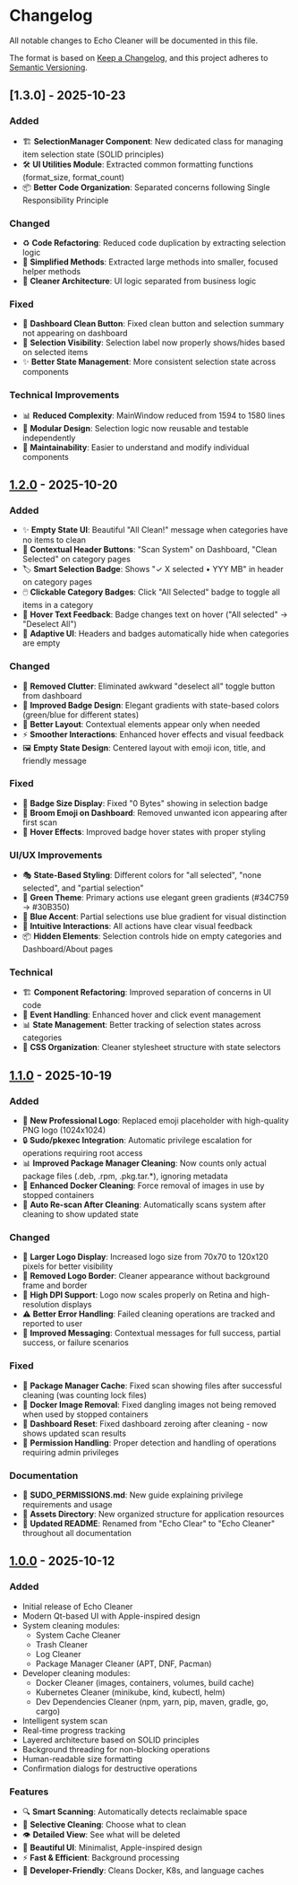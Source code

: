 # Changelog

All notable changes to Echo Cleaner will be documented in this file.

The format is based on [Keep a Changelog](https://keepachangelog.com/en/1.0.0/),
and this project adheres to [Semantic Versioning](https://semver.org/spec/v2.0.0.html).

## [1.3.0] - 2025-10-23

### Added
- 🏗️ **SelectionManager Component**: New dedicated class for managing item selection state (SOLID principles)
- 🛠️ **UI Utilities Module**: Extracted common formatting functions (format_size, format_count)
- 📦 **Better Code Organization**: Separated concerns following Single Responsibility Principle

### Changed
- ♻️ **Code Refactoring**: Reduced code duplication by extracting selection logic
- 🎯 **Simplified Methods**: Extracted large methods into smaller, focused helper methods
- 📐 **Cleaner Architecture**: UI logic separated from business logic

### Fixed
- 🐛 **Dashboard Clean Button**: Fixed clean button and selection summary not appearing on dashboard
- 🐛 **Selection Visibility**: Selection label now properly shows/hides based on selected items
- ✨ **Better State Management**: More consistent selection state across components

### Technical Improvements
- 📊 **Reduced Complexity**: MainWindow reduced from 1594 to 1580 lines
- 🧩 **Modular Design**: Selection logic now reusable and testable independently
- 🔧 **Maintainability**: Easier to understand and modify individual components

## [1.2.0] - 2025-10-20

### Added
- ✨ **Empty State UI**: Beautiful "All Clean!" message when categories have no items to clean
- 🎨 **Contextual Header Buttons**: "Scan System" on Dashboard, "Clean Selected" on category pages
- 🏷️ **Smart Selection Badge**: Shows "✓ X selected • YYY MB" in header on category pages
- 🖱️ **Clickable Category Badges**: Click "All Selected" badge to toggle all items in a category
- 🔄 **Hover Text Feedback**: Badge changes text on hover ("All selected" → "Deselect All")
- 📱 **Adaptive UI**: Headers and badges automatically hide when categories are empty

### Changed
- 🎯 **Removed Clutter**: Eliminated awkward "deselect all" toggle button from dashboard
- 🎨 **Improved Badge Design**: Elegant gradients with state-based colors (green/blue for different states)
- 📐 **Better Layout**: Contextual elements appear only when needed
- ⚡ **Smoother Interactions**: Enhanced hover effects and visual feedback
- 🖼️ **Empty State Design**: Centered layout with emoji icon, title, and friendly message

### Fixed
- 🐛 **Badge Size Display**: Fixed "0 Bytes" showing in selection badge
- 🐛 **Broom Emoji on Dashboard**: Removed unwanted icon appearing after first scan
- 🐛 **Hover Effects**: Improved badge hover states with proper styling

### UI/UX Improvements
- 🎭 **State-Based Styling**: Different colors for "all selected", "none selected", and "partial selection"
- 💚 **Green Theme**: Primary actions use elegant green gradients (#34C759 → #30B350)
- 💙 **Blue Accent**: Partial selections use blue gradient for visual distinction
- 🎯 **Intuitive Interactions**: All actions have clear visual feedback
- 📦 **Hidden Elements**: Selection controls hide on empty categories and Dashboard/About pages

### Technical
- 🏗️ **Component Refactoring**: Improved separation of concerns in UI code
- 🔧 **Event Handling**: Enhanced hover and click event management
- 📊 **State Management**: Better tracking of selection states across categories
- 🎨 **CSS Organization**: Cleaner stylesheet structure with state selectors

## [1.1.0] - 2025-10-19

### Added
- 🎨 **New Professional Logo**: Replaced emoji placeholder with high-quality PNG logo (1024x1024)
- 🔒 **Sudo/pkexec Integration**: Automatic privilege escalation for operations requiring root access
- 📊 **Improved Package Manager Cleaning**: Now counts only actual package files (.deb, .rpm, .pkg.tar.*), ignoring metadata
- 🐳 **Enhanced Docker Cleaning**: Force removal of images in use by stopped containers
- 🔄 **Auto Re-scan After Cleaning**: Automatically scans system after cleaning to show updated state

### Changed
- 📏 **Larger Logo Display**: Increased logo size from 70x70 to 120x120 pixels for better visibility
- 🎯 **Removed Logo Border**: Cleaner appearance without background frame and border
- 📱 **High DPI Support**: Logo now scales properly on Retina and high-resolution displays
- ⚠️ **Better Error Handling**: Failed cleaning operations are tracked and reported to user
- 📝 **Improved Messaging**: Contextual messages for full success, partial success, or failure scenarios

### Fixed
- 🐛 **Package Manager Cache**: Fixed scan showing files after successful cleaning (was counting lock files)
- 🐛 **Docker Image Removal**: Fixed dangling images not being removed when used by stopped containers
- 🐛 **Dashboard Reset**: Fixed dashboard zeroing after cleaning - now shows updated scan results
- 🔧 **Permission Handling**: Proper detection and handling of operations requiring admin privileges

### Documentation
- 📖 **SUDO_PERMISSIONS.md**: New guide explaining privilege requirements and usage
- 📁 **Assets Directory**: New organized structure for application resources
- 📝 **Updated README**: Renamed from "Echo Clear" to "Echo Cleaner" throughout all documentation

## [1.0.0] - 2025-10-12

### Added
- Initial release of Echo Cleaner
- Modern Qt-based UI with Apple-inspired design
- System cleaning modules:
  - System Cache Cleaner
  - Trash Cleaner
  - Log Cleaner
  - Package Manager Cleaner (APT, DNF, Pacman)
- Developer cleaning modules:
  - Docker Cleaner (images, containers, volumes, build cache)
  - Kubernetes Cleaner (minikube, kind, kubectl, helm)
  - Dev Dependencies Cleaner (npm, yarn, pip, maven, gradle, go, cargo)
- Intelligent system scan
- Real-time progress tracking
- Layered architecture based on SOLID principles
- Background threading for non-blocking operations
- Human-readable size formatting
- Confirmation dialogs for destructive operations

### Features
- 🔍 **Smart Scanning**: Automatically detects reclaimable space
- 🎯 **Selective Cleaning**: Choose what to clean
- 👁️ **Detailed View**: See what will be deleted
- 🎨 **Beautiful UI**: Minimalist, Apple-inspired design
- ⚡ **Fast & Efficient**: Background processing
- 🐳 **Developer-Friendly**: Cleans Docker, K8s, and language caches

[1.2.0]: https://github.com/paladini/echo-cleaner/releases/tag/v1.2.0
[1.1.0]: https://github.com/paladini/echo-cleaner/releases/tag/v1.1.0
[1.0.0]: https://github.com/paladini/echo-cleaner/releases/tag/v1.0.0
